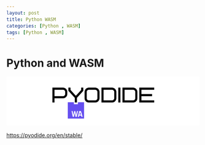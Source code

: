 ```yaml
---
layout: post
title: Python WASM  
categories: [Python , WASM]
tags: [Python , WASM]
---
```


# Python and WASM 


![](pics/20230928111641.png)

<https://pyodide.org/en/stable/>
